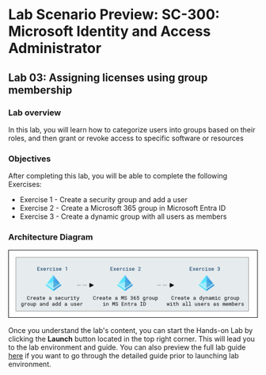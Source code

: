 # Lab Scenario Preview: SC-300:  Microsoft Identity and Access Administrator

## Lab 03: Assigning licenses using group membership

### Lab overview

In this lab, you will learn how to categorize users into groups based on their roles, and then grant or revoke access to specific software or resources 

### Objectives
  
After completing this lab, you will be able to complete the following Exercises:

- Exercise 1 - Create a security group and add a user
- Exercise 2 - Create a Microsoft 365 group in Microsoft Entra ID
- Exercise 3 - Create a dynamic group with all users as members

### Architecture Diagram

   ![](./media/arch03.png)

Once you understand the lab's content, you can start the Hands-on Lab by clicking the **Launch** button located in the top right corner. This will lead you to the lab environment and guide. You can also preview the full lab guide [here](https://experience.cloudlabs.ai/#/labguidepreview/b5de51a0-be83-49d2-a38d-620c57b74fd0) if you want to go through the detailed guide prior to launching lab environment.



